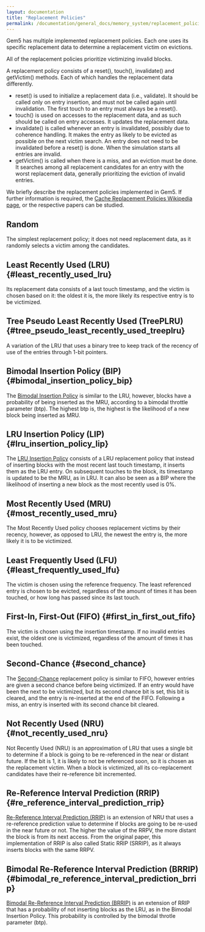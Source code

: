```yaml
---
layout: documentation
title: "Replacement Policies"
permalink: /documentation/general_docs/memory_system/replacement_policies/
---
```


Gem5 has multiple implemented replacement policies. Each one uses its
specific replacement data to determine a replacement victim on
evictions.

All of the replacement policies prioritize victimizing invalid blocks.

A replacement policy consists of a reset(), touch(), invalidate() and
getVictim() methods. Each of which handles the replacement data
differently.

-   reset() is used to initialize a replacement data (i.e., validate).
    It should be called only on entry insertion, and must not be called
    again until invalidation. The first touch to an entry must always be
    a reset().
-   touch() is used on accesses to the replacement data, and as such
    should be called on entry accesses. It updates the replacement data.
-   invalidate() is called whenever an entry is invalidated, possibly
    due to coherence handling. It makes the entry as likely to be
    evicted as possible on the next victim search. An entry does not
    need to be invalidated before a reset() is done. When the simulation
    starts all entries are invalid.
-   getVictim() is called when there is a miss, and an eviction must be
    done. It searches among all replacement candidates for an entry with
    the worst replacement data, generally prioritizing the eviction of
    invalid entries.

We briefly describe the replacement policies implemented in Gem5. If
further information is required, the [Cache Replacement Policies
Wikipedia page](https://en.wikipedia.org/wiki/Cache_replacement_policies), or the respective papers can be studied.

Random
------

The simplest replacement policy; it does not need replacement data, as
it randomly selects a victim among the candidates.

Least Recently Used (LRU) {#least_recently_used_lru}
-------------------------

Its replacement data consists of a last touch timestamp, and the victim
is chosen based on it: the oldest it is, the more likely its respective
entry is to be victimized.

Tree Pseudo Least Recently Used (TreePLRU) {#tree_pseudo_least_recently_used_treeplru}
------------------------------------------

A variation of the LRU that uses a binary tree to keep track of the
recency of use of the entries through 1-bit pointers.

Bimodal Insertion Policy (BIP) {#bimodal_insertion_policy_bip}
------------------------------

The [Bimodal Insertion Policy] is similar to the LRU, however, blocks
have a probability of being inserted as the MRU, according to a bimodal
throttle parameter (btp). The highest btp is, the highest is the
likelihood of a new block being inserted as MRU.

LRU Insertion Policy (LIP) {#lru_insertion_policy_lip}
--------------------------

The [LRU Insertion Policy][Bimodal Insertion Policy] consists of a LRU
replacement policy that instead of inserting blocks with the most recent
last touch timestamp, it inserts them as the LRU entry. On subsequent
touches to the block, its timestamp is updated to be the MRU, as in LRU.
It can also be seen as a BIP where the likelihood of inserting a new
block as the most recently used is 0%.

Most Recently Used (MRU) {#most_recently_used_mru}
------------------------

The Most Recently Used policy chooses replacement victims by their
recency, however, as opposed to LRU, the newest the entry is, the more
likely it is to be victimized.

Least Frequently Used (LFU) {#least_frequently_used_lfu}
---------------------------

The victim is chosen using the reference frequency. The least referenced
entry is chosen to be evicted, regardless of the amount of times it has
been touched, or how long has passed since its last touch.

First-In, First-Out (FIFO) {#first_in_first_out_fifo}
--------------------------

The victim is chosen using the insertion timestamp. If no invalid
entries exist, the oldest one is victimized, regardless of the amount of
times it has been touched.

Second-Chance {#second_chance}
-------------

The [Second-Chance] replacement policy is similar to FIFO, however
entries are given a second chance before being victimized. If an entry
would have been the next to be victimized, but its second chance bit is
set, this bit is cleared, and the entry is re-inserted at the end of the
FIFO. Following a miss, an entry is inserted with its second chance bit
cleared.

Not Recently Used (NRU) {#not_recently_used_nru}
-----------------------

Not Recently Used (NRU) is an approximation of LRU that uses a single
bit to determine if a block is going to be re-referenced in the near or
distant future. If the bit is 1, it is likely to not be referenced soon,
so it is chosen as the replacement victim. When a block is victimized,
all its co-replacement candidates have their re-reference bit
incremented.

Re-Reference Interval Prediction (RRIP) {#re_reference_interval_prediction_rrip}
---------------------------------------

[Re-Reference Interval Prediction (RRIP)] is an extension of NRU that
uses a re-reference prediction value to determine if blocks are going to
be re-used in the near future or not. The higher the value of the RRPV,
the more distant the block is from its next access. From the original
paper, this implementation of RRIP is also called Static RRIP (SRRIP),
as it always inserts blocks with the same RRPV.

Bimodal Re-Reference Interval Prediction (BRRIP) {#bimodal_re_reference_interval_prediction_brrip}
------------------------------------------------

[Bimodal Re-Reference Interval Prediction
(BRRIP)][Re-Reference Interval Prediction (RRIP)] is an extension of
RRIP that has a probability of not inserting blocks as the LRU, as in
the Bimodal Insertion Policy. This probability is controlled by the
bimodal throtle parameter (btp).

  [Second-Chance]: https://apps.dtic.mil/docs/citations/AD0687552
  [Re-Reference Interval Prediction (RRIP)]: https://dl.acm.org/citation.cfm?id=1815971
  [Cache Replacement Policies Wikipedia page]: https://en.wikipedia.org/wiki/Cache_replacement_policies
  [Bimodal Insertion Policy]: https://dl.acm.org/citation.cfm?id=1250709

